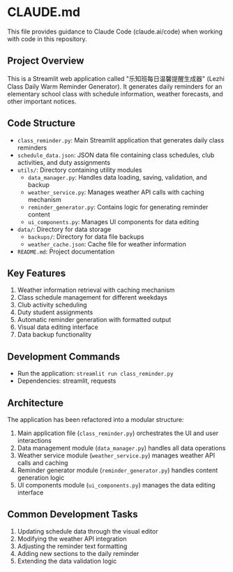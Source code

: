 # CLAUDE.md

This file provides guidance to Claude Code (claude.ai/code) when working with code in this repository.

## Project Overview

This is a Streamlit web application called "乐知班每日温馨提醒生成器" (Lezhi Class Daily Warm Reminder Generator). It generates daily reminders for an elementary school class with schedule information, weather forecasts, and other important notices.

## Code Structure

- `class_reminder.py`: Main Streamlit application that generates daily class reminders
- `schedule_data.json`: JSON data file containing class schedules, club activities, and duty assignments
- `utils/`: Directory containing utility modules
  - `data_manager.py`: Handles data loading, saving, validation, and backup
  - `weather_service.py`: Manages weather API calls with caching mechanism
  - `reminder_generator.py`: Contains logic for generating reminder content
  - `ui_components.py`: Manages UI components for data editing
- `data/`: Directory for data storage
  - `backups/`: Directory for data file backups
  - `weather_cache.json`: Cache file for weather information
- `README.md`: Project documentation

## Key Features

1. Weather information retrieval with caching mechanism
2. Class schedule management for different weekdays
3. Club activity scheduling
4. Duty student assignments
5. Automatic reminder generation with formatted output
6. Visual data editing interface
7. Data backup functionality

## Development Commands

- Run the application: `streamlit run class_reminder.py`
- Dependencies: streamlit, requests

## Architecture

The application has been refactored into a modular structure:

1. Main application file (`class_reminder.py`) orchestrates the UI and user interactions
2. Data management module (`data_manager.py`) handles all data operations
3. Weather service module (`weather_service.py`) manages weather API calls and caching
4. Reminder generator module (`reminder_generator.py`) handles content generation logic
5. UI components module (`ui_components.py`) manages the data editing interface

## Common Development Tasks

1. Updating schedule data through the visual editor
2. Modifying the weather API integration
3. Adjusting the reminder text formatting
4. Adding new sections to the daily reminder
5. Extending the data validation logic
